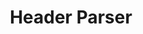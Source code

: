 ---
title: Header Parser
desc: A request header parser API built with Node.
techs:
    - nodeJS
    - es2015
source: https://github.com/cod3rguy/headerparser
demo: http://headerparser.coderguy.tech/
---